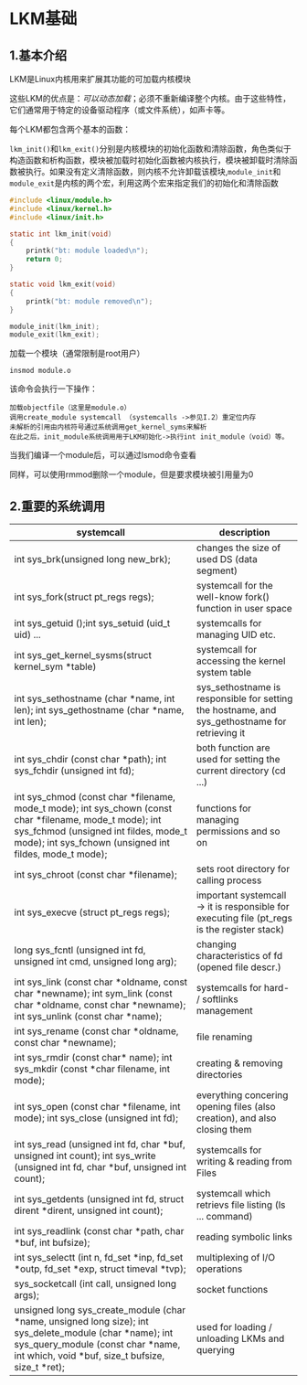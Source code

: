 # LKM基础

## 1.基本介绍

LKM是Linux内核用来扩展其功能的可加载内核模块

这些LKM的优点是：*可以动态加载*；必须不重新编译整个内核。由于这些特性，它们通常用于特定的设备驱动程序（或文件系统），如声卡等。

每个LKM都包含两个基本的函数：

`lkm_init()`和`lkm_exit()`分别是内核模块的初始化函数和清除函数，角色类似于构造函数和析构函数，模块被加载时初始化函数被内核执行，模块被卸载时清除函数被执行。如果没有定义清除函数，则内核不允许卸载该模块,`module_init`和`module_exit`是内核的两个宏，利用这两个宏来指定我们的初始化和清除函数

```c
#include <linux/module.h>
#include <linux/kernel.h>
#include <linux/init.h>

static int lkm_init(void)
{
    printk("bt: module loaded\n");
    return 0;
}

static void lkm_exit(void)
{
    printk("bt: module removed\n");
}

module_init(lkm_init);
module_exit(lkm_exit);

```

加载一个模块（通常限制是root用户）

```shell
insmod module.o
```

该命令会执行一下操作：

```
加载objectfile（这里是module.o）
调用create_module systemcall （systemcalls ->参见I.2）重定位内存
未解析的引用由内核符号通过系统调用get_kernel_syms来解析
在此之后，init_module系统调用用于LKM初始化->执行int init_module（void）等。
```

当我们编译一个module后，可以通过lsmod命令查看

同样，可以使用rmmod删除一个module，但是要求模块被引用量为0



## 2.重要的系统调用

| systemcall                                                   | description                                                  |
| ------------------------------------------------------------ | ------------------------------------------------------------ |
| int sys_brk(unsigned long new_brk);                          | changes the size of used DS (data segment)                   |
| int sys_fork(struct pt_regs regs);                           | systemcall for the well-know fork() function in user space   |
| int sys_getuid ();int sys_setuid (uid_t uid) ...             | systemcalls for managing UID etc.                            |
| int sys_get_kernel_sysms(struct kernel_sym *table)           | systemcall for accessing the kernel system table             |
| int sys_sethostname (char *name, int len); int sys_gethostname (char *name, int len); | sys_sethostname is responsible for setting the hostname, and sys_gethostname for retrieving it |
| int sys_chdir (const char *path); int sys_fchdir (unsigned int fd); | both function are used for setting the current directory (cd ...) |
| int sys_chmod (const char *filename, mode_t mode); int sys_chown (const char *filename, mode_t mode); int sys_fchmod (unsigned int fildes, mode_t mode); int sys_fchown (unsigned int fildes, mode_t mode); | functions for managing permissions and so on                 |
| int sys_chroot (const char *filename);                       | sets root directory for calling process                      |
| int sys_execve (struct pt_regs regs);                        | important systemcall -> it is responsible for executing file (pt_regs is the register stack) |
| long sys_fcntl (unsigned int fd, unsigned int cmd, unsigned long arg); | changing characteristics of fd (opened file descr.)          |
| int sys_link (const char *oldname, const char *newname); int sym_link (const char *oldname, const char *newname); int sys_unlink (const char *name); | systemcalls for hard- / softlinks management                 |
| int sys_rename (const char *oldname, const char *newname);   | file renaming                                                |
| int sys_rmdir (const char* name); int sys_mkdir (const *char filename, int mode); | creating & removing directories                              |
| int sys_open (const char *filename, int mode); int sys_close (unsigned int fd); | everything concering opening files (also creation), and also closing them |
| int sys_read (unsigned int fd, char *buf, unsigned int count); int sys_write (unsigned int fd, char *buf, unsigned int count); | systemcalls for writing & reading from Files                 |
| int sys_getdents (unsigned int fd, struct dirent *dirent, unsigned int count); | systemcall which retrievs file listing (ls ... command)      |
| int sys_readlink (const char *path, char *buf, int bufsize); | reading symbolic links                                       |
| int sys_selectt (int n, fd_set *inp, fd_set *outp, fd_set *exp, struct timeval *tvp); | multiplexing of I/O operations                               |
| sys_socketcall (int call, unsigned long args);               | socket functions                                             |
| unsigned long sys_create_module (char *name, unsigned long size); int sys_delete_module (char *name); int sys_query_module (const char *name, int which, void *buf, size_t bufsize, size_t *ret); | used for loading / unloading LKMs and querying               |